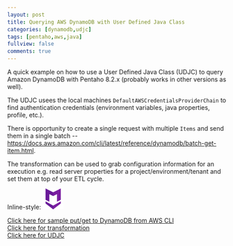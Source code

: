 ```yaml
---
layout: post
title: Querying AWS DynamoDB with User Defined Java Class
categories: [dynamodb,udjc]
tags: [pentaho,aws,java]
fullview: false
comments: true
---
```


A quick example on how to use a User Defined Java Class (UDJC) to query Amazon DynamoDB with Pentaho 8.2.x (probably works in other versions as well).

The UDJC usees the local machines `DefaultAWSCredentialsProviderChain` to find authentication credentials (environment variables, java properties, profile, etc.).

There is opportunity to create a single request with multiple `Items` and send them in a single batch -- https://docs.aws.amazon.com/cli/latest/reference/dynamodb/batch-get-item.html.

The transformation can be used to grab configuration information for an execution e.g. read server properties for a project/environment/tenant and set them at top of your ETL cycle. 

Inline-style: 
![alt text](https://github.com/adam-p/markdown-here/raw/master/src/common/images/icon48.png "Logo Title Text 1")

<a href="https://github.com/kiranrajendran/krghio/tree/master/dynamho" target="_blank">Click here for sample put/get to DynamoDB from AWS CLI</a>  
<a href="https://github.com/kiranrajendran/krghio/blob/master/dynamho/t_read_dynamodb.ktr" target="_blank">Click here for transformation</a>  
<a href="https://github.com/kiranrajendran/krghio/blob/master/dynamho/udjc.java" target="_blank">Click here for UDJC</a>  
